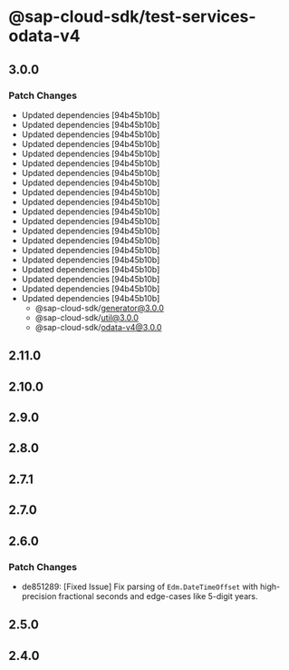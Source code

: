 # @sap-cloud-sdk/test-services-odata-v4

## 3.0.0

### Patch Changes

- Updated dependencies [94b45b10b]
- Updated dependencies [94b45b10b]
- Updated dependencies [94b45b10b]
- Updated dependencies [94b45b10b]
- Updated dependencies [94b45b10b]
- Updated dependencies [94b45b10b]
- Updated dependencies [94b45b10b]
- Updated dependencies [94b45b10b]
- Updated dependencies [94b45b10b]
- Updated dependencies [94b45b10b]
- Updated dependencies [94b45b10b]
- Updated dependencies [94b45b10b]
- Updated dependencies [94b45b10b]
- Updated dependencies [94b45b10b]
- Updated dependencies [94b45b10b]
- Updated dependencies [94b45b10b]
- Updated dependencies [94b45b10b]
- Updated dependencies [94b45b10b]
- Updated dependencies [94b45b10b]
- Updated dependencies [94b45b10b]
  - @sap-cloud-sdk/generator@3.0.0
  - @sap-cloud-sdk/util@3.0.0
  - @sap-cloud-sdk/odata-v4@3.0.0

## 2.11.0

## 2.10.0

## 2.9.0

## 2.8.0

## 2.7.1

## 2.7.0

## 2.6.0

### Patch Changes

- de851289: [Fixed Issue] Fix parsing of `Edm.DateTimeOffset` with high-precision fractional seconds and edge-cases like 5-digit years.

## 2.5.0

## 2.4.0
